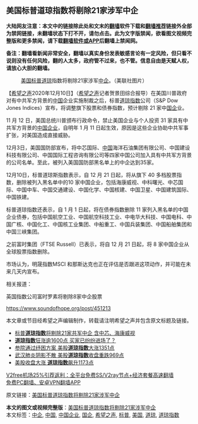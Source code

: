  <h2>美国标普道琼指数将剔除21家涉军中企</h2> <p class="notice"><b>大陆网友注意：本文中的链接除此处和文末的<a href="https://github.com/bannedbook/fanqiang" >翻墙</a>软件下载和<a href="https://github.com/killgcd/justmysocks/blob/master/README.md">翻墙推荐</a>链接外全部为禁网链接，未翻墙状态下打不开，请勿点击。此为文字版禁闻，欲看图文视频完整版和更多禁闻，请下载<a href="https://github.com/bannedbook/fanqiang">翻墙软件或APP</a>后翻墙上禁闻网。</p><p>备注：翻墙看新闻非常安全，翻墙以真实身份发表敏感言论有一定风险，但只看不说则没有任何风险，翻的人太多，政府管不过来，也不管。信息自由是天赋人权，请放心大胆的翻墙。</b></p>  <div class="entry"> <figure><figcaption><a href="https://www.bannedbook.org/bnews/tag/%e7%be%8e%e5%9b%bd/" class="st_tag internal_tag" rel="tag" title="标签 美国 下的日志">美国</a><a href="https://www.bannedbook.org/bnews/tag/%E6%A0%87%E6%99%AE/" class="st_tag internal_tag" rel="tag" title="标签 标普 下的日志">标普</a><a href="https://www.bannedbook.org/bnews/tag/%E9%81%93%E7%90%BC/" class="st_tag internal_tag" rel="tag" title="标签 道琼 下的日志">道琼</a>指数将剔除21家涉军<a href="https://www.bannedbook.org/bnews/tag/%E4%B8%AD%E4%BC%81/" class="st_tag internal_tag" rel="tag" title="标签 中企 下的日志">中企</a>。（美联社图片）</figcaption></figure> <p>【<span class='wp_keywordlink_affiliate'><a href="https://www.soundofhope.org" title="希望之声" target="_blank">希望之声</a></span>2020年12月10日】（<a href="https://www.bannedbook.org/bnews/tag/%e5%b8%8c%e6%9c%9b%e4%b9%8b%e5%a3%b0/" class="st_tag internal_tag" rel="tag" title="标签 希望之声 下的日志">希望之声</a>记者贺景田综合报导）在美国川普政府对有中共军方背景的<span class='wp_keywordlink_affiliate'><a href="https://www.bannedbook.org/" title="中国" target="_blank">中国</a></span>企业实施制裁之后，标普<a href="https://www.bannedbook.org/bnews/tag/%E9%81%93%E7%90%BC%E6%8C%87%E6%95%B0/" class="st_tag internal_tag" rel="tag" title="标签 道琼指数 下的日志">道琼指数</a>公司（S&amp;P Dow Jones Indices）宣布，将调整旗下股票和债券指数，预计剔除 21 家中<a href="https://www.bannedbook.org/bnews/tag/%E5%9B%BD%E4%BC%81/" class="st_tag internal_tag" rel="tag" title="标签 国企 下的日志">国企</a>业。</p> <p>11 月 12 日，美国总统川普颁布行政命令，禁止美国企业与个人投资 31 家具有中共军方背景的<a href="https://www.bannedbook.org/bnews/tag/%E4%B8%AD%E5%9B%BD%E4%BC%81%E4%B8%9A/" class="st_tag internal_tag" rel="tag" title="标签 中国企业 下的日志">中国企业</a>，自明年 1 月 11 日起生效，原因是这些企业协助中共军事扩张，对美国造成直接威胁。</p> <p>12月3日，美国国防部宣布，将中芯国际、<a href="https://www.bannedbook.org/bnews/tag/%E4%B8%AD%E5%9B%BD/" class="st_tag internal_tag" rel="tag" title="标签 中国 下的日志">中国</a>海洋石油集团有限公司、中国建设科技有限公司、中国国际工程咨询有限公司等四家中国公司加入具有中共军方背景的公司名单。至此，被列入美国国防部黑名单上的中企达到35家。</p> <p>12月10日，标普道琼斯指数表示，自 12 月 21 日起，将从旗下 40 多档股票指数，删除被列入黑名单中的10 家中国企业，包括海康威视、中科曙光、中芯国际、中国中车、中国交通建设、中国化学、中国核建、中国卫星、中国建筑国际、中国铁建。</p>  <p>标普道琼指数还表示，自 1 月 1 日起，将在债券指数删除 11 家列入黑名单的中国企业债券，包括中国航空工业、中国航空科技工业、中电华大科技、中国电科、中国广核、中国化工、中国核工业集团、中船重工、中国兵装集团、中国船舶集团和中国三峡集团。</p> <p>之前富时集团（FTSE Russell）已表示，将自 12 月 21 日起，将 8 家中国企业从全球股票指数删除。</p> <p>市场认为，明晟指数MSCI 和那斯达克也正在评估是否跟进这项动作，并可能在未来几天内宣布。</p> <p>相关报道：</p>  <p>英国指数公司富时罗素将剔除8家中企股票</p> <p><a href="https://www.soundofhope.org/post/451213">https://www.soundofhope.org/post/451213</a></p> <p>本文章或节目经希望之声编辑制作，转载请注明希望之声并包含原文标题及链接。</p> <ul class='op-related-articles' title='相关阅读'> <li><a href='https://www.bannedbook.org/bnews/bannedvideo/20201211/1445496.html' target='_blank'>标普<b>道琼指数</b>将剔除21家共军中企 含中芯、海康威视</a></li> <li><a href='https://www.bannedbook.org/bnews/cnnews/20200407/1308177.html' target='_blank'><b>道琼指数</b>狂涨逾1600点 买家已纷纷进场了？</a></li> <li><a href='https://www.bannedbook.org/bnews/baitai/20200327/1301274.html' target='_blank'>参院通过纾困方案 美股<b>道琼指数</b>大涨1351点</a></li> <li><a href='https://www.bannedbook.org/bnews/baitai/20200306/1289196.html' target='_blank'>武汉肺炎阴影不散 美股<b>道琼指数</b>收盘重跌969点</a></li> <li><a href='https://www.bannedbook.org/bnews/baitai/20200305/1288643.html' target='_blank'>美股收盘大涨 <b>道琼指数</b>飙升1173点</a></li> </ul> <p class="texttj"> <a href="https://www.bannedbook.org/forum23/topic22702.html" target="_blank">V2free机场25%引荐返利：全平台免费SS/V2ray节点+经济套餐高速翻墙</a><br/> <a href="https://github.com/bannedbook/fanqiang/wiki/%E7%A6%81%E9%97%BB%E7%BD%91%E5%AE%89%E5%8D%93%E7%BF%BB%E5%A2%99%E6%96%B0%E9%97%BBAPP" target="_blank">免费PC翻墙、安卓VPN翻墙APP</a></p><p>原文链接：<a class="src_link"  href="https://www.soundofhope.org/post/452347" target="_blank">美国标普道琼指数将剔除21家涉军中企</a></p> <a name='sharetosocial'></a>       <div><b>本文的图文或视频完整版</b>：<a href='https://www.bannedbook.org/bnews/comments/20201211/1445490.html'>美国标普道琼指数将剔除21家涉军中企</a></div>  </div><!--END ENTRY--> <div class="postfooter"> <div>本文标签：<a href="https://www.bannedbook.org/bnews/tag/%E4%B8%AD%E4%BC%81/" rel="tag">中企</a>, <a href="https://www.bannedbook.org/bnews/tag/%E4%B8%AD%E5%9B%BD/" rel="tag">中国</a>, <a href="https://www.bannedbook.org/bnews/tag/%E4%B8%AD%E5%9B%BD%E4%BC%81%E4%B8%9A/" rel="tag">中国企业</a>, <a href="https://www.bannedbook.org/bnews/tag/%E5%9B%BD%E4%BC%81/" rel="tag">国企</a>, <a href="https://www.bannedbook.org/bnews/tag/%e5%b8%8c%e6%9c%9b%e4%b9%8b%e5%a3%b0/" rel="tag">希望之声</a>, <a href="https://www.bannedbook.org/bnews/tag/%E6%A0%87%E6%99%AE/" rel="tag">标普</a>, <a href="https://www.bannedbook.org/bnews/tag/%e7%be%8e%e5%9b%bd/" rel="tag">美国</a>, <a href="https://www.bannedbook.org/bnews/tag/%E9%81%93%E7%90%BC/" rel="tag">道琼</a>, <a href="https://www.bannedbook.org/bnews/tag/%E9%81%93%E7%90%BC%E6%8C%87%E6%95%B0/" rel="tag">道琼指数</a></div>  </div><!--END POSTFOOTER--> 